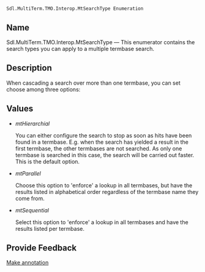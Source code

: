

# 
    Sdl.MultiTerm.TMO.Interop.MtSearchType Enumeration



## Name

Sdl.MultiTerm.TMO.Interop.MtSearchType —          This enumerator contains the search types you can apply to a multiple termbase search.



## Description



When cascading a search over more than one termbase, you can set choose among three options:



## Values

* *mtHierarchial*

    You can either configure the search to stop as soon as hits have been found in a termbase. E.g. when the search has yielded a result in the first termbase, the other termbases are not searched. As only one termbase is searched in this case, the search will be carried out faster. This is the default option.
* *mtParallel*

    Choose this option to 'enforce' a lookup in all termbases, but have the results listed in alphabetical order regardless of the termbase name they come from.
* *mtSequential*

    Select this option to 'enforce' a lookup in all termbases and have the results listed per termbase.




## Provide Feedback

[Make annotation](mailto:sdk-feedback@sdl.com&amp;subject=Reference%20for%20Sdl.MultiTerm.TMO.Interop.MtSearchType)

